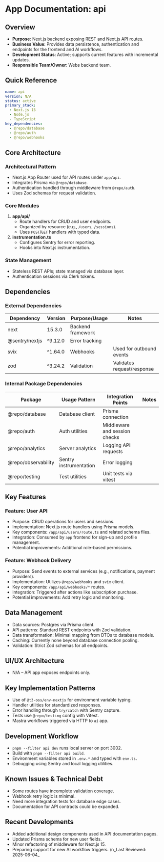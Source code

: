 # App Documentation: api

## Overview
- **Purpose**: Next.js backend exposing REST and Next.js API routes.
- **Business Value**: Provides data persistence, authentication and endpoints for the frontend and AI workflows.
- **Development Status**: Active; supports current features with incremental updates.
- **Responsible Team/Owner**: Webs backend team.

## Quick Reference
```yaml
name: api
version: N/A
status: active
primary_stack:
  - Next.js 15
  - Node.js
  - TypeScript
key_dependencies:
  - @repo/database
  - @repo/auth
  - @repo/webhooks
```

## Core Architecture

### Architectural Pattern
- Next.js App Router used for API routes under `app/api`.
- Integrates Prisma via `@repo/database`.
- Authentication handled through middleware from `@repo/auth`.
- Uses Zod schemas for request validation.

### Core Modules
1. **app/api/**
   - Route handlers for CRUD and user endpoints.
   - Organized by resource (e.g., `/users`, `/sessions`).
   - Uses `POST`/`GET` handlers with typed data.
2. **instrumentation.ts**
   - Configures Sentry for error reporting.
   - Hooks into Next.js instrumentation.

### State Management
- Stateless REST APIs; state managed via database layer.
- Authentication sessions via Clerk tokens.

## Dependencies

### External Dependencies
| Dependency | Version | Purpose/Usage | Notes |
|------------|---------|--------------|-------|
| next | 15.3.0 | Backend framework | |
| @sentry/nextjs | ^9.12.0 | Error tracking | |
| svix | ^1.64.0 | Webhooks | Used for outbound events |
| zod | ^3.24.2 | Validation | Validates request/response |

### Internal Package Dependencies
| Package | Usage Pattern | Integration Points | Notes |
|-----------|---------------|-------------------|-------|
| @repo/database | Database client | Prisma connection | |
| @repo/auth | Auth utilities | Middleware and session checks | |
| @repo/analytics | Server analytics | Logging API requests | |
| @repo/observability | Sentry instrumentation | Error logging | |
| @repo/testing | Test utilities | Unit tests via vitest | |

## Key Features

### Feature: User API
- Purpose: CRUD operations for users and sessions.
- Implementation: Next.js route handlers using Prisma models.
- Key components: `/app/api/users/route.ts` and related schema files.
- Integration: Consumed by `app` frontend for sign-up and profile management.
- Potential improvements: Additional role-based permissions.

### Feature: Webhook Delivery
- Purpose: Send events to external services (e.g., notifications, payment providers).
- Implementation: Utilizes `@repo/webhooks` and `svix` client.
- Key components: `/app/api/webhooks/*` routes.
- Integration: Triggered after actions like subscription purchase.
- Potential improvements: Add retry logic and monitoring.

## Data Management
- Data sources: Postgres via Prisma client.
- API patterns: Standard REST endpoints with Zod validation.
- Data transformation: Minimal mapping from DTOs to database models.
- Caching: Currently none beyond database connection pooling.
- Validation: Strict Zod schemas for all endpoints.

## UI/UX Architecture
- N/A – API app exposes endpoints only.

## Key Implementation Patterns
- Use of `@t3-oss/env-nextjs` for environment variable typing.
- Handler utilities for standardized responses.
- Error handling through `try/catch` with Sentry capture.
- Tests use `@repo/testing` config with Vitest.
- Mastra workflows triggered via HTTP to `ai` app.

## Development Workflow
- `pnpm --filter api dev` runs local server on port 3002.
- Build with `pnpm --filter api build`.
- Environment variables stored in `.env.*` and typed with `env.ts`.
- Debugging using Sentry and local logging utilities.

## Known Issues & Technical Debt
- Some routes have incomplete validation coverage.
- Webhook retry logic is minimal.
- Need more integration tests for database edge cases.
- Documentation for API contracts could be expanded.

## Recent Developments
- Added additional design components used in API documentation pages.
- Updated Prisma schema for new user fields.
- Minor refactoring of middleware for Next.js 15.
- Preparing support for new AI workflow triggers.
\n_Last Reviewed: 2025-06-04_
